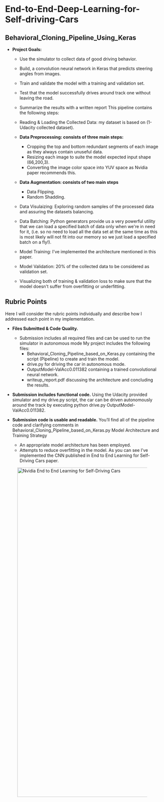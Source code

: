 # End-to-End-Deep-Learning-for-Self-driving-Cars

## Behavioral_Cloning_Pipeline_Using_Keras

- **Project Goals:**
  - Use the simulator to collect data of good driving behavior.
  - Build, a convolution neural network in Keras that predicts steering angles from images.
  - Train and validate the model with a training and validation set.
  - Test that the model successfully drives around track one without leaving the road.
  - Summarize the results with a written report This pipeline contains the following steps:
  - Reading & Loading the Collected Data: my dataset is based on (1- Udacity collected dataset).
  
  - **Data Preprocessing: consists of three main steps:** 
    - Cropping the top and bottom redundant segments of each image as they always contain unuseful data.
    - Resizing each image to suite the model expected input shape (66,200,3).
    - Converting the image color space into YUV space as Nvidia paper recommends this.
    
  - **Data Augmentation: consists of two main steps** 
    - Data Flipping. 
    - Random Shadding. 
     
  - Data Visulaizing: Exploring random samples of the processed data and assuring the datasets balancing. 
  - Data Batching: Python generators provide us a very powerful utility that we can load a specified batch of data only when we're in need 
  for it, (i.e. so no need to load all the data set at the same time as this is most likely will not fit into our memory so we just load 
  a specified batch on a fly!). 
  - Model Training: I've implemented the architecture mentioned in this paper. 
  - Model Validation: 20% of the collected data to be considered as validation set. 
  - Visualizing both of training & validation loss to make sure that the model doesn't suffer from overfitting or underfitting.
  
##  Rubric Points
Here I will consider the rubric points individually and describe how I addressed each point in my implementation.

- **Files Submitted & Code Quality.**
  - Submission includes all required files and can be used to run the simulator in autonomous mode
My project includes the following files:
    - Behavioral_Cloning_Pipeline_based_on_Keras.py containing the script (Pipeline) to create and train the model.
    - drive.py for driving the car in autonomous mode.
    - OutputModel-ValAcc0.011382 containing a trained convolutional neural network.
    - writeup_report.pdf discussing the architecture and concluding the results.
 
- **Submission includes functional code.**
Using the Udacity provided simulator and my drive.py script, the car can be driven autonomously around the track by executing python drive.py OutputModel-ValAcc0.011382.

- **Submission code is usable and readable.**
You’ll find all of the pipeline code and clarifying comments in
Behavioral_Cloning_Pipeline_based_on_Keras.py
Model Architecture and Training Strategy
  - An appropriate model architecture has been employed.
  - Attempts to reduce overfitting in the model.
As you can see I’ve implemented the CNN published in End to End Learning for Self-Driving Cars paper.

<figure>
 <img src="1.png" width="1072" alt="Nvidia End to End Learning for Self-Driving Cars" />
 <figcaption>
 <p></p> 
 </figcaption>
</figure>
